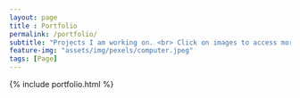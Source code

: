 ```yaml
--- 
layout: page
title : Portfolio 
permalink: /portfolio/
subtitle: "Projects I am working on. <br> Click on images to access more information." 
feature-img: "assets/img/pexels/computer.jpeg"
tags: [Page]
---
```


{% include portfolio.html %}
